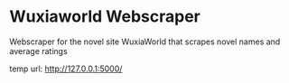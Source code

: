 # Wuxiaworld Webscraper
 Webscraper for the novel site WuxiaWorld that scrapes novel names and average ratings

temp url: http://127.0.0.1:5000/
